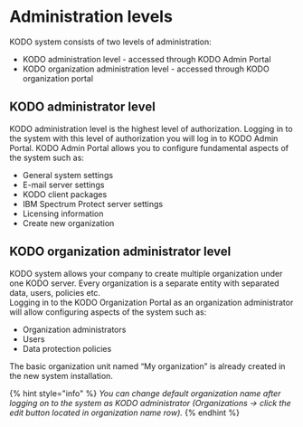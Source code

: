 # Administration levels

KODO system consists of two levels of administration:

* KODO administration level - accessed through KODO Admin Portal
* KODO organization administration level - accessed through KODO organization portal

## KODO administrator level

KODO administration level is the highest level of authorization. Logging in to the system with this level of authorization you will log in to KODO Admin Portal. KODO Admin Portal allows you to configure fundamental aspects of the system such as:

* General system settings
* E-mail server settings
* KODO client packages
* IBM Spectrum Protect server settings
* Licensing information
* Create new organization

## KODO organization administrator level

KODO system allows your company to create multiple organization under one KODO server. Every organization is a separate entity with separated data, users, policies etc.  
Logging in to the KODO Organization Portal as an organization administrator will allow configuring aspects of the system such as:

* Organization administrators
* Users
* Data protection policies

The basic organization unit named “My organization” is already created in the new system installation.

{% hint style="info" %}
_You can change default organization name after logging on to the system as KODO administrator \(Organizations -&gt; click the edit button located in organization name row\)._
{% endhint %}


